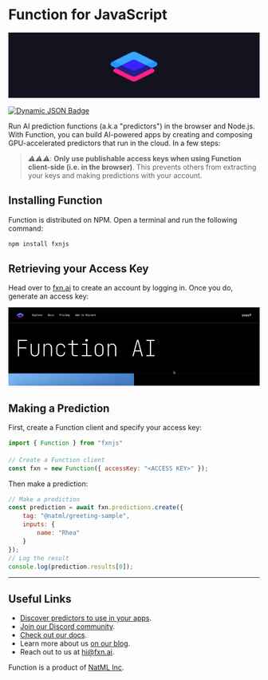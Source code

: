 # Function for JavaScript

![function logo](https://raw.githubusercontent.com/fxnai/.github/main/logo_wide.png)

[![Dynamic JSON Badge](https://img.shields.io/badge/dynamic/json?url=https%3A%2F%2Fdiscord.com%2Fapi%2Finvites%2Fy5vwgXkz2f%3Fwith_counts%3Dtrue&query=%24.approximate_member_count&logo=discord&logoColor=white&label=NatML%20community)](https://fxn.ai/community)

Run AI prediction functions (a.k.a "predictors") in the browser and Node.js. With Function, you can build AI-powered apps by creating and composing GPU-accelerated predictors that run in the cloud. In a few steps:

> *⚠️⚠️⚠️*: **Only use publishable access keys when using Function client-side (i.e. in the browser)**. This prevents others from extracting your keys and making predictions with your account.

## Installing Function
Function is distributed on NPM. Open a terminal and run the following command:
```bash
npm install fxnjs
```

## Retrieving your Access Key
Head over to [fxn.ai](https://fxn.ai) to create an account by logging in. Once you do, generate an access key:

![generate access key](https://raw.githubusercontent.com/fxnai/.github/main/access_key.gif)

## Making a Prediction
First, create a Function client and specify your access key:
```js
import { Function } from "fxnjs"

// Create a Function client
const fxn = new Function({ accessKey: "<ACCESS KEY>" });
```

Then make a prediction:
```js
// Make a prediction
const prediction = await fxn.predictions.create({
    tag: "@natml/greeting-sample",
    inputs: {
        name: "Rhea"
    }
});
// Log the result
console.log(prediction.results[0]);
```

___

## Useful Links
- [Discover predictors to use in your apps](https://fxn.ai/explore).
- [Join our Discord community](https://fxn.ai/community).
- [Check out our docs](https://docs.fxn.ai).
- Learn more about us [on our blog](https://blog.fxn.ai).
- Reach out to us at [hi@fxn.ai](mailto:hi@fxn.ai).

Function is a product of [NatML Inc](https://github.com/natmlx).